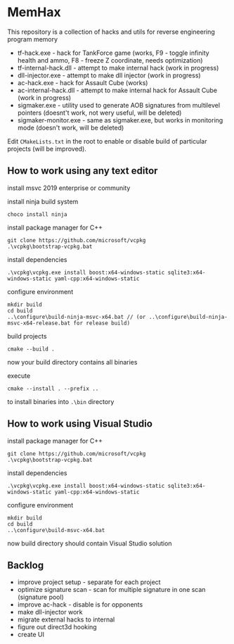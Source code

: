 # MemHax
This repository is a collection of hacks and utils for reverse engineering program memory

- tf-hack.exe - hack for TankForce game (works, F9 - toggle infinity health and ammo, F8 - freeze Z coordinate, needs optimization)
- tf-internal-hack.dll - attempt to make internal hack (work in progress)
- dll-injector.exe - attempt to make dll injector (work in progress)
- ac-hack.exe - hack for Assault Cube (works)
- ac-internal-hack.dll - attempt to make internal hack for Assault Cube (work in progress)
- sigmaker.exe - utility used to generate AOB signatures from multilevel pointers (doesnt't work, not wery useful, will be deleted)
- sigmaker-monitor.exe - same as sigmaker.exe, but works in monitoring mode (doesn't work, will be deleted)

Edit `CMakeLists.txt` in the root to enable or disable build of particular projects (will be improved).

## How to work using any text editor

install msvc 2019 enterprise or community

install ninja build system

```
choco install ninja
```

install package manager for C++

```
git clone https://github.com/microsoft/vcpkg
.\vcpkg\bootstrap-vcpkg.bat
```

install dependencies

```
.\vcpkg\vcpkg.exe install boost:x64-windows-static sqlite3:x64-windows-static yaml-cpp:x64-windows-static
```

configure environment

```
mkdir build
cd build
..\configure\build-ninja-msvc-x64.bat // (or ..\configure\build-ninja-msvc-x64-release.bat for release build)
```

build projects

```
cmake --build .
```

now your build directory contains all binaries

execute 

```
cmake --install . --prefix ..
```

to install binaries into `.\bin` directory

## How to work using Visual Studio


install package manager for C++

```
git clone https://github.com/microsoft/vcpkg
.\vcpkg\bootstrap-vcpkg.bat
```

install dependencies

```
.\vcpkg\vcpkg.exe install boost:x64-windows-static sqlite3:x64-windows-static yaml-cpp:x64-windows-static
```

configure environment

```
mkdir build
cd build
..\configure\build-msvc-x64.bat
```

now build directory should contain Visual Studio solution

## Backlog

- improve project setup - separate for each project
- optimize signature scan - scan for multiple signature in one scan (signature pool)
- improve ac-hack - disable is for opponents
- make dll-injector work
- migrate external hacks to internal
- figure out direct3d hooking
- create UI
